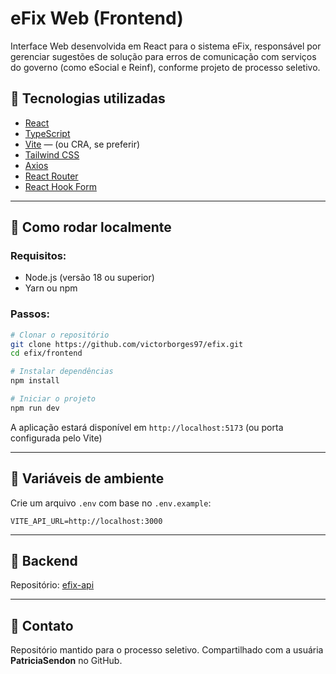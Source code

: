# eFix Web (Frontend)

Interface Web desenvolvida em React para o sistema eFix, responsável por gerenciar sugestões de solução para erros de comunicação com serviços do governo (como eSocial e Reinf), conforme projeto de processo seletivo.

## 🚀 Tecnologias utilizadas

* [React](https://reactjs.org/)
* [TypeScript](https://www.typescriptlang.org/)
* [Vite](https://vitejs.dev/) — (ou CRA, se preferir)
* [Tailwind CSS](https://tailwindcss.com/)
* [Axios](https://axios-http.com/)
* [React Router](https://reactrouter.com/)
* [React Hook Form](https://react-hook-form.com/)

---

## 📁 Como rodar localmente

### Requisitos:

* Node.js (versão 18 ou superior)
* Yarn ou npm

### Passos:

```bash
# Clonar o repositório
git clone https://github.com/victorborges97/efix.git
cd efix/frontend

# Instalar dependências
npm install

# Iniciar o projeto
npm run dev
```

A aplicação estará disponível em `http://localhost:5173` (ou porta configurada pelo Vite)

---
 
## 📂 Variáveis de ambiente

Crie um arquivo `.env` com base no `.env.example`:

```env
VITE_API_URL=http://localhost:3000
```

---
 
## 🔗 Backend

Repositório: [efix-api](https://github.com/victorborges97/efix)

---
 
## 👥 Contato

Repositório mantido para o processo seletivo. Compartilhado com a usuária **PatriciaSendon** no GitHub.
